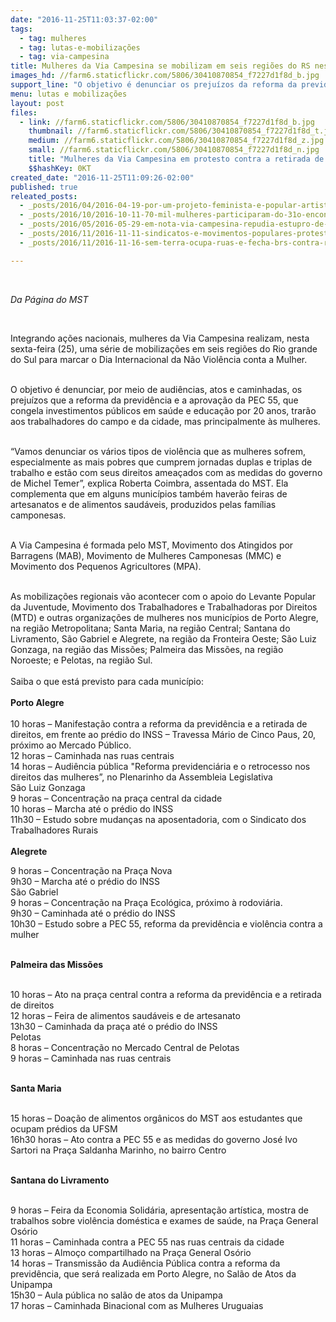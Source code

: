 ```yaml
---
date: "2016-11-25T11:03:37-02:00"
tags:
  - tag: mulheres
  - tag: lutas-e-mobilizações
  - tag: via-campesina
title: Mulheres da Via Campesina se mobilizam em seis regiões do RS nesta sexta-feira
images_hd: //farm6.staticflickr.com/5806/30410870854_f7227d1f8d_b.jpg
support_line: "O objetivo é denunciar os prejuízos da reforma da previdência e da aprovação da PEC 55, que congela investimentos públicos em saúde e educação por 20 anos"
menu: lutas e mobilizações
layout: post
files:
  - link: //farm6.staticflickr.com/5806/30410870854_f7227d1f8d_b.jpg
    thumbnail: //farm6.staticflickr.com/5806/30410870854_f7227d1f8d_t.jpg
    medium: //farm6.staticflickr.com/5806/30410870854_f7227d1f8d_z.jpg
    small: //farm6.staticflickr.com/5806/30410870854_f7227d1f8d_n.jpg
    title: "Mulheres da Via Campesina em protesto contra a retirada de direitos, em março deste ano, em Porto Alegre..jpg"
    $$hashKey: 0KT
created_date: "2016-11-25T11:09:26-02:00"
published: true
releated_posts:
  - _posts/2016/04/2016-04-19-por-um-projeto-feminista-e-popular-artistas-ocupam-o-campo-grande-na-bahia.md
  - _posts/2016/10/2016-10-11-70-mil-mulheres-participaram-do-31o-encontro-nacional-de-mulheres-na-argentina.md
  - _posts/2016/05/2016-05-29-em-nota-via-campesina-repudia-estupro-de-adolescente-no-rio.md
  - _posts/2016/11/2016-11-11-sindicatos-e-movimentos-populares-protestam-contra-pec-do-teto-nesta-sexta-feira-11.md
  - _posts/2016/11/2016-11-16-sem-terra-ocupa-ruas-e-fecha-brs-contra-retrocessos-e-em-defesa-das-pautas-populares.md

---
```

<p>&nbsp;</p>

<p><em>Da P&aacute;gina do MST&nbsp;</em></p>

<p>&nbsp;</p>

<p>Integrando a&ccedil;&otilde;es nacionais, mulheres da Via Campesina realizam, nesta sexta-feira (25), uma s&eacute;rie de mobiliza&ccedil;&otilde;es em seis regi&otilde;es do Rio grande do Sul para marcar o Dia Internacional da N&atilde;o Viol&ecirc;ncia conta a Mulher.</p>

<p><br />
O objetivo &eacute; denunciar, por meio de audi&ecirc;ncias, atos e caminhadas, os preju&iacute;zos que a reforma da previd&ecirc;ncia e a aprova&ccedil;&atilde;o da PEC 55, que congela investimentos p&uacute;blicos em sa&uacute;de e educa&ccedil;&atilde;o por 20 anos, trar&atilde;o aos trabalhadores do campo e da cidade, mas principalmente &agrave;s mulheres.</p>

<p><br />
&ldquo;Vamos denunciar os v&aacute;rios tipos de viol&ecirc;ncia que as mulheres sofrem, especialmente as mais pobres que cumprem jornadas duplas e triplas de trabalho e est&atilde;o com seus direitos amea&ccedil;ados com as medidas do governo de Michel Temer&rdquo;, explica Roberta Coimbra, assentada do MST. Ela complementa que em alguns munic&iacute;pios tamb&eacute;m haver&atilde;o feiras de artesanatos e de alimentos saud&aacute;veis, produzidos pelas fam&iacute;lias camponesas.</p>

<p><br />
A Via Campesina &eacute; formada pelo MST, Movimento dos Atingidos por Barragens (MAB), Movimento de Mulheres Camponesas (MMC) e Movimento dos Pequenos Agricultores (MPA).</p>

<p><br />
As mobiliza&ccedil;&otilde;es regionais v&atilde;o acontecer com o apoio do Levante Popular da Juventude, Movimento dos Trabalhadores e Trabalhadoras por Direitos (MTD) e outras organiza&ccedil;&otilde;es de mulheres nos munic&iacute;pios de Porto Alegre, na regi&atilde;o Metropolitana; Santa Maria, na regi&atilde;o Central; Santana do Livramento, S&atilde;o Gabriel e Alegrete, na regi&atilde;o da Fronteira Oeste; S&atilde;o Luiz Gonzaga, na regi&atilde;o das Miss&otilde;es; Palmeira das Miss&otilde;es, na regi&atilde;o Noroeste; e Pelotas, na regi&atilde;o Sul.<br />
<br />
Saiba o que est&aacute; previsto para cada munic&iacute;pio:<br />
<br />
<strong>Porto Alegre</strong><br />
<br />
10 horas &ndash; Manifesta&ccedil;&atilde;o contra a reforma da previd&ecirc;ncia e a retirada de direitos, em frente ao pr&eacute;dio do INSS &ndash; Travessa M&aacute;rio de Cinco Paus, 20, pr&oacute;ximo ao Mercado P&uacute;blico.<br />
12 horas &ndash; Caminhada nas ruas centrais<br />
14 horas &ndash; Audi&ecirc;ncia p&uacute;blica &quot;Reforma previdenci&aacute;ria e o retrocesso nos direitos das mulheres&rdquo;, no Plenarinho da Assembleia Legislativa<br />
S&atilde;o Luiz Gonzaga<br />
9 horas &ndash; Concentra&ccedil;&atilde;o na pra&ccedil;a central da cidade<br />
10 horas &ndash; Marcha at&eacute; o pr&eacute;dio do INSS<br />
11h30 &ndash; Estudo sobre mudan&ccedil;as na aposentadoria, com o Sindicato dos Trabalhadores Rurais<br />
<br />
<strong>Alegrete</strong></p>

<p>9 horas &ndash; Concentra&ccedil;&atilde;o na Pra&ccedil;a Nova<br />
9h30 &ndash; Marcha at&eacute; o pr&eacute;dio do INSS<br />
S&atilde;o Gabriel<br />
9 horas &ndash; Concentra&ccedil;&atilde;o na Pra&ccedil;a Ecol&oacute;gica, pr&oacute;ximo &agrave; rodovi&aacute;ria.<br />
9h30 &ndash; Caminhada at&eacute; o pr&eacute;dio do INSS<br />
10h30 &ndash; Estudo sobre a PEC 55, reforma da previd&ecirc;ncia e viol&ecirc;ncia contra a mulher</p>

<p><br />
<strong>Palmeira das Miss&otilde;es</strong></p>

<p><br />
10 horas &ndash; Ato na pra&ccedil;a central contra a reforma da previd&ecirc;ncia e a retirada de direitos<br />
12 horas &ndash; Feira de alimentos saud&aacute;veis e de artesanato<br />
13h30 &ndash; Caminhada da pra&ccedil;a at&eacute; o pr&eacute;dio do INSS<br />
Pelotas<br />
8 horas &ndash; Concentra&ccedil;&atilde;o no Mercado Central de Pelotas<br />
9 horas &ndash; Caminhada nas ruas centrais</p>

<p><br />
<strong>Santa Maria</strong></p>

<p><br />
15 horas &ndash; Doa&ccedil;&atilde;o de alimentos org&acirc;nicos do MST aos estudantes que ocupam pr&eacute;dios da UFSM<br />
16h30 horas &ndash; Ato contra a PEC 55 e as medidas do governo Jos&eacute; Ivo Sartori na Pra&ccedil;a Saldanha Marinho, no bairro Centro</p>

<p><br />
<strong>Santana do Livramento</strong></p>

<p><br />
9 horas &ndash; Feira da Economia Solid&aacute;ria, apresenta&ccedil;&atilde;o art&iacute;stica, mostra de trabalhos sobre viol&ecirc;ncia dom&eacute;stica e exames de sa&uacute;de, na Pra&ccedil;a General Os&oacute;rio<br />
11 horas &ndash; Caminhada contra a PEC 55 nas ruas centrais da cidade<br />
13 horas &ndash; Almo&ccedil;o compartilhado na Pra&ccedil;a General Os&oacute;rio<br />
14 horas &ndash; Transmiss&atilde;o da Audi&ecirc;ncia P&uacute;blica contra a reforma da previd&ecirc;ncia, que ser&aacute; realizada em Porto Alegre, no Sal&atilde;o de Atos da Unipampa<br />
15h30 &ndash; Aula p&uacute;blica no sal&atilde;o de atos da Unipampa<br />
17 horas &ndash; Caminhada Binacional com as Mulheres Uruguaias</p>
